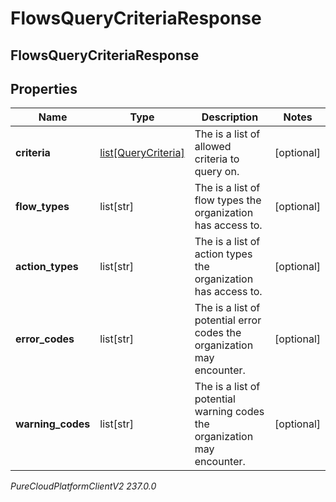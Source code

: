 # FlowsQueryCriteriaResponse

## FlowsQueryCriteriaResponse

## Properties

|Name | Type | Description | Notes|
|------------ | ------------- | ------------- | -------------|
| **criteria** | [list[QueryCriteria]](QueryCriteria) | The is a list of allowed criteria to query on. | [optional] |
| **flow_types** | list[str] | The is a list of flow types the organization has access to. | [optional] |
| **action_types** | list[str] | The is a list of action types the organization has access to. | [optional] |
| **error_codes** | list[str] | The is a list of potential error codes the organization may encounter. | [optional] |
| **warning_codes** | list[str] | The is a list of potential warning codes the organization may encounter. | [optional] |



_PureCloudPlatformClientV2 237.0.0_
